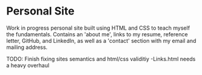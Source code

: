 # Personal Site

Work in progress personal site built using HTML and CSS to teach myself the fundamentals. Contains an 'about me', links to my resume, reference letter, GitHub, and LinkedIn, as well as a 'contact' section with my email and mailing address.

TODO:
Finish fixing sites semantics and html/css validitiy
-Links.html needs a heavy overhaul